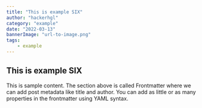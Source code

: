```yaml
---
title: "This is example SIX"
author: "hackerhgl"
category: "example"
date: "2022-03-13"
bannerImage: "url-to-image.png"
tags:
    - example
---
```


## This is example SIX

This is sample content. The section above is called Frontmatter where we can add post metadata like title and author. You can add as little or as many properties in the frontmatter using YAML syntax.